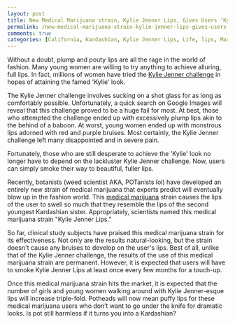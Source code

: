 ```yaml
---
layout: post
title: New Medical Marijuana strain, Kylie Jenner Lips, Gives Users 'Kylie' Look
permalink: /new-medical-marijuana-strain-kylie-jenner-lips-gives-users-kylie-look/
comments: true
categories: [California, Kardashian, Kylie Jenner Lips, Life, lips, Marijuana, medical marijuana, pot, puffy lips, weed]
---
```

Without a doubt, plump and pouty lips are all the rage in the world of fashion. Many young women are willing to try anything to achieve alluring, full lips. In fact, millions of women have tried the <a href="https://www.youtube.com/watch?v=mc7JSdcoyBU">Kylie Jenner challenge</a> in hopes of attaining the famed 'Kylie' look.

The Kylie Jenner challenge involves sucking on a shot glass for as long as comfortably possible. Unfortunately, a quick search on Google Images will reveal that this challenge proved to be a huge fail for most. At best, those who attempted the challenge ended up with excessively plump lips akin to the behind of a baboon. At worst, young women ended up with monstrous lips adorned with red and purple bruises. Most certainly, the Kylie Jenner challenge left many disappointed and in severe pain.

Fortunately, those who are still desperate to achieve the 'Kylie' look no longer have to depend on the lackluster Kylie Jenner challenge. Now, users can simply smoke their way to beautiful, fuller lips.

Recently, botanists (weed scientist AKA, POTanists lol) have developed an entirely new strain of medical marijuana that experts predict will eventually blow up in the fashion world. This <a href="http://norml.org/legal/medical-marijuana-2">medical marijuana</a> strain causes the lips of the user to swell so much that they resemble the lips of the second youngest Kardashian sister. Appropriately, scientists named this medical marijuana strain "Kylie Jenner Lips."

So far, clinical study subjects have praised this medical marijuana strain for its effectiveness. Not only are the results natural-looking, but the strain doesn't cause any bruises to develop on the user's lips. Best of all, unlike that of the Kylie Jenner challenge, the results of the use of this medical marijuana strain are permanent. However, it is expected that users will have to smoke Kylie Jenner Lips at least once every few months for a touch-up.

Once this medical marijuana strain hits the market, it is expected that the number of girls and young women walking around with Kylie Jenner-esque lips will increase triple-fold. Potheads will now mean puffy lips for these medical marijuana users who don’t want to go under the knife for dramatic looks. Is pot still harmless if it turns you into a Kardashian?

